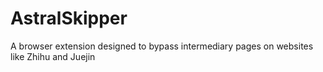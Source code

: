 # AstralSkipper
A browser extension designed to bypass intermediary pages on websites like Zhihu and Juejin

